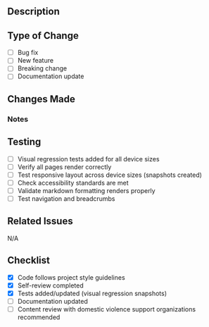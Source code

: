 ## Description
<!-- Summarize the changes based on added/changed functionality --><!-- Summarize the changes based on added/changed functionality -->

## Type of Change
- [ ] Bug fix
- [ ] New feature
- [ ] Breaking change
- [ ] Documentation update

## Changes Made

<!--List the files changed and why -->

### Notes
<!--Add notes for anything unrelated to the specified categories -->

## Testing
- [ ] Visual regression tests added for all device sizes
- [ ] Verify all pages render correctly
- [ ] Test responsive layout across device sizes (snapshots created)
- [ ] Check accessibility standards are met
- [ ] Validate markdown formatting renders properly
- [ ] Test navigation and breadcrumbs

## Related Issues
<!-- Link any related issues: Fixes #123 -->
N/A

## Checklist
- [x] Code follows project style guidelines
- [x] Self-review completed
- [x] Tests added/updated (visual regression snapshots)
- [ ] Documentation updated
- [ ] Content review with domestic violence support organizations recommended
